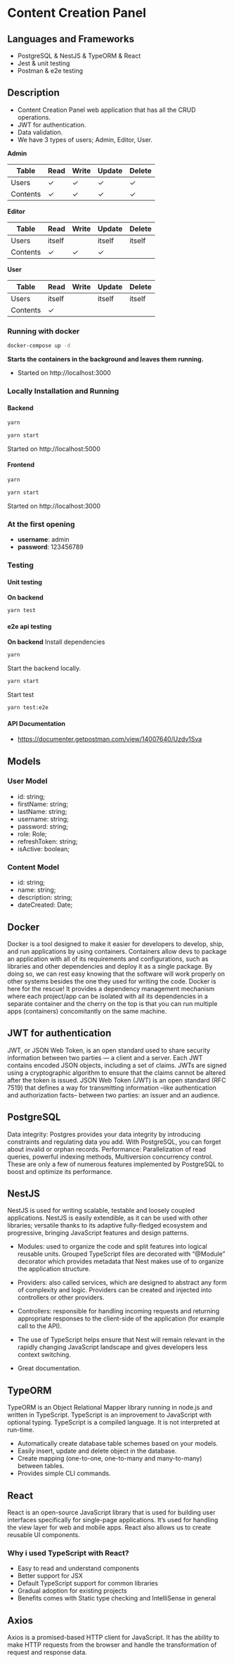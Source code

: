 #  Content Creation Panel
## Languages and Frameworks
 - PostgreSQL & NestJS & TypeORM & React  
 - Jest & unit testing
 -  Postman & e2e testing

## Description

 - Content Creation Panel web application that has all the CRUD operations.
 -  JWT for authentication.
 -  Data validation. 
 - We have 3 types of users; Admin, Editor, User.
 
 
 **Admin**
  
| Table    | Read | Write | Update | Delete |
| -------- | ---- | ----- | ------ | ------ |
| Users    | ✓    | ✓     | ✓      | ✓      |
| Contents | ✓    | ✓     | ✓      | ✓      |

**Editor**

| Table    | Read   | Write | Update | Delete |
| -------- | ------ | ----- | ------ | ------ |
| Users    | itself | | itself |itself         |
| Contents | ✓      | ✓     | ✓      |        |

**User**

| Table    | Read   | Write | Update | Delete |
| -------- | ------ | ----- | ------ | ------ |
| Users    | itself | 		| itself | itself |
| Contents | ✓      |       |        |        |

###  Running with docker
```bash
docker-compose up -d
```
**Starts the containers in the background and leaves them running.**
 - Started on http://localhost:3000


### Locally Installation and Running
#### Backend
```bash
yarn
```
```bash
yarn start
```
Started on http://localhost:5000
#### Frontend
```bash
yarn
```
```bash
yarn start
```
Started on http://localhost:3000

### At the first opening
- **username**: admin
- **password**: 123456789
### Testing
#### Unit testing
**On backend**
```bash
yarn test
```
#### e2e api testing
**On backend**
Install dependencies
```bash
yarn
```
Start the backend locally.
```bash
yarn start
```
Start  test
```bash
yarn test:e2e
```
#### API Documentation
 - https://documenter.getpostman.com/view/14007640/Uzdv1Sva

## Models
### User Model
 -  id: string;
 - firstName: string;
 -  lastName: string;
 -  username: string;
 -  password: string;
 - role: Role;
 - refreshToken: string;
 -  isActive: boolean;

### Content Model
 -  id: string;
 -  name: string;
 -  description: string;
 -  dateCreated: Date;

## Docker 
Docker is a tool designed to make it easier for developers to develop, ship, and run applications by using containers. Containers allow devs to package an application with all of its requirements and configurations, such as libraries and other dependencies and deploy it as a single package. By doing so, we can rest easy knowing that the software will work properly on other systems besides the one they used for writing the code.
Docker is here for the rescue! It provides a dependency management mechanism where each project/app can be isolated with all its dependencies in a separate container and the cherry on the top is that you can run multiple apps (containers) concomitantly on the same machine.

##  JWT for authentication
JWT, or JSON Web Token, is an open standard used to share security information between two parties — a client and a server. Each JWT contains encoded JSON objects, including a set of claims. JWTs are signed using a cryptographic algorithm to ensure that the claims cannot be altered after the token is issued.
JSON Web Token (JWT) is an open standard (RFC 7519) that defines a way for transmitting information –like authentication and authorization facts– between two parties: an issuer and an audience.

## PostgreSQL
Data integrity: Postgres provides your data integrity by introducing constraints and regulating data you add. With PostgreSQL, you can forget about invalid or orphan records.
Performance: Parallelization of read queries, powerful indexing methods, Multiversion concurrency control. These are only a few of numerous features implemented by PostgreSQL to boost and optimize its performance.

## NestJS
 NestJS is used for writing scalable, testable and loosely coupled applications. NestJS is easily extendible, as it can be used with other libraries; versatile thanks to its adaptive fully-fledged ecosystem and progressive, bringing JavaScript features and design patterns.
- Modules: used to organize the code and split features into logical reusable units. Grouped TypeScript files are decorated with “@Module” decorator which provides metadata that Nest makes use of to organize the application structure.

- Providers: also called services, which are designed to abstract any form of complexity and logic. Providers can be created and injected into controllers or other providers.

- Controllers: responsible for handling incoming requests and returning appropriate responses to the client-side of the application (for example call to the API).

- The use of TypeScript helps ensure that Nest will remain relevant in the rapidly changing JavaScript landscape and gives developers less context switching.

- Great documentation.

## TypeORM
TypeORM is an Object Relational Mapper library running in node.js and written in TypeScript. TypeScript is an improvement to JavaScript with optional typing. TypeScript is a compiled language. It is not interpreted at run-time. 
- Automatically create database table schemes based on your models.
- Easily insert, update and delete object in the database.
- Create mapping (one-to-one, one-to-many and many-to-many) between tables.
- Provides simple CLI commands.

## React
React is an open-source JavaScript library that is used for building user interfaces specifically for single-page applications. It’s used for handling the view layer for web and mobile apps. React also allows us to create reusable UI components.
### Why i used TypeScript with React?
- Easy to read and understand components
- Better support for JSX
-  Default TypeScript support for common libraries
- Gradual adoption for existing projects
- Benefits comes with Static type checking and IntelliSense in general

## Axios
Axios is a promised-based HTTP client for JavaScript. It has the ability to make HTTP requests from the browser and handle the transformation of request and response data.
